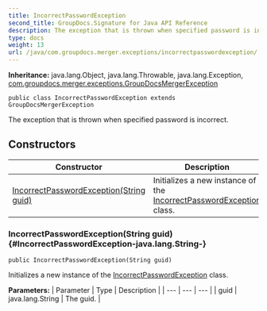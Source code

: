 ```yaml
---
title: IncorrectPasswordException
second_title: GroupDocs.Signature for Java API Reference
description: The exception that is thrown when specified password is incorrect.
type: docs
weight: 13
url: /java/com.groupdocs.merger.exceptions/incorrectpasswordexception/
---
```

**Inheritance:**
java.lang.Object, java.lang.Throwable, java.lang.Exception, [com.groupdocs.merger.exceptions.GroupDocsMergerException](../../com.groupdocs.merger.exceptions/groupdocsmergerexception)
```
public class IncorrectPasswordException extends GroupDocsMergerException
```

The exception that is thrown when specified password is incorrect.
## Constructors

| Constructor | Description |
| --- | --- |
| [IncorrectPasswordException(String guid)](#IncorrectPasswordException-java.lang.String-) | Initializes a new instance of the [IncorrectPasswordException](../../com.groupdocs.merger.exceptions/incorrectpasswordexception) class. |
### IncorrectPasswordException(String guid) {#IncorrectPasswordException-java.lang.String-}
```
public IncorrectPasswordException(String guid)
```


Initializes a new instance of the [IncorrectPasswordException](../../com.groupdocs.merger.exceptions/incorrectpasswordexception) class.

**Parameters:**
| Parameter | Type | Description |
| --- | --- | --- |
| guid | java.lang.String | The guid. |

